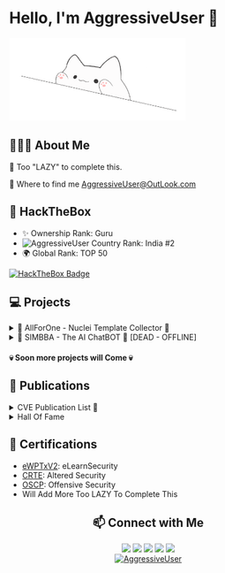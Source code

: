 # Hello, I'm AggressiveUser 👋
<p align="left">
  <img src="https://raw.githubusercontent.com/AggressiveUser/AggressiveUser/main/happy.gif" alt="AggressiveUser" width=320 height=150>
</p>

## 👨🏻‍💻 About Me

🗿 Too "LAZY" to complete this.

🗿 Where to find me AggressiveUser@OutLook.com

## 🧩 HackTheBox  
- ✨ Ownership Rank: Guru
- <img src="https://www.fg-a.com/flags/india-flag-large.jpg" alt="AggressiveUser" width=20> Country Rank: India #2 
- 🌍 Global Rank: TOP 50 

[![HackTheBox Badge](https://www.hackthebox.eu/badge/image/17569)](https://www.hackthebox.eu/profile/17569)

## 💻 Projects

<details>
<summary>🐍 AllForOne - Nuclei Template Collector 👤 </summary>
  
A Python script that allows bug bounty hunters and security researchers to collect all Nuclei YAML templates from various public repositories, helping to streamline the process of downloading multiple templates using just a single repository

**🚀 Features**
- The script leverages the GitHub repositories which containing Nuclei Templates. It will clones them to your local machine, and extracts the templates, organizing them for easy access.
- Once the script completes, it will display the total count of templates in a tabular format.
- It will create a folder named `Templates`  in the repository's root directory. Inside this folder, you'll find subfolders for each cloned repository segregated as per publication year `CVE-20XX` and others as `Vulnerability-Templates`.
- Each template is stored as a separate file, enabling easy access and utilization for your bug bounty or security testing activities.
</details>


<details>
<summary> 🦁 SIMBBA - The AI ChatBOT 🤖 [DEAD - OFFLINE]</summary>
  
Looking for a simple and effective way to bypass content filtering in ChatGPT? Look no further than our easy-to-use script!

**🚀 Features**
- Bypasses content filtering in ChatGPT, allowing you to access restricted content with ease.
- Interactive chat with AI-powered ChatGPT.
- Simple and easy-to-use script that can be run with just a few commands.
- Lightweight and fast, with minimal impact on system resources.
- Compatible with a wide range of systems and configurations.

</details>


#### 💀 Soon more projects will Come 💀

## 📝 Publications

<details>
<summary>CVE Publication List 🎯</summary>

1.  [CVE-2022-1163](https://cve.mitre.org/cgi-bin/cvename.cgi?name=CVE-2022-1163)
2.  [CVE-2022-1588](https://cve.mitre.org/cgi-bin/cvename.cgi?name=CVE-2022-1588)
3.  [CVE-2022-24899](https://cve.mitre.org/cgi-bin/cvename.cgi?name=CVE-2022-24899)
4.  [CVE-2022-1530](https://cve.mitre.org/cgi-bin/cvename.cgi?name=CVE-2022-1530)
5.  [CVE-2022-26180](https://cve.mitre.org/cgi-bin/cvename.cgi?name=CVE-2022-26180)
6.  [CVE-2022-0557](https://cve.mitre.org/cgi-bin/cvename.cgi?name=CVE-2022-0557)
7. Will Add More Too LAZY To Complete This

</details>

<details>
<summary>Hall Of Fame</summary>
  
1. [Apple](https://support.apple.com/en-in/HT201536) - 2023 
2. [Microsoft](https://msrc.microsoft.com/update-guide/acknowledgement) - 2023 
3. [Philips ](https://www.philips.com/a-w/security/coordinated-vulnerability-disclosure/hall-of-honors.html#slide_#) - 2023 
4. [RedHat](https://access.redhat.com/articles/66234) - 2024
5. [NVIDIA](https://www.nvidia.com/en-in/product-security/acknowledgements/) - 2023
6. 
7. Will Add More Too LAZY To Complete This

</details>

## 📜 Certifications
- [eWPTxV2](https://www.credential.net/profile/aggressiveuser/wallet): eLearnSecurity
- [CRTE](https://www.credential.net/profile/aggressiveuser/wallet): Altered Security
- [OSCP](https://www.credential.net/profile/aggressiveuser/wallet): Offensive Security 
- Will Add More Too LAZY To Complete This



<h2 align="center"> 📫 Connect with Me </h2>
<p align="center">  <a href="https://www.linkedin.com/in/AggressiveUser/"><img src="https://img.shields.io/badge/LinkedIn-0077B5?style=for-the-badge&logo=linkedin&logoColor=white"/></a>  <a href="https://twitter.com/AggressiveUserX"><img src="https://img.shields.io/badge/Twitter-1DA1F2?style=for-the-badge&logo=twitter&logoColor=white"/></a> <a href="https://github.com/AggressiveUser"><img src="https://img.shields.io/badge/GitHub-000?style=for-the-badge&logo=github&logoColor=white"/></a> <a href="https://t.me/AggressiveUser"><img src="https://img.shields.io/badge/Telegram-2CA5E0?style=for-the-badge&logo=telegram&logoColor=white"/></a>  <a href="mailto:AggressiveUser@OutLook.com"><img src="https://img.shields.io/badge/Mail_Me-D14836?style=for-the-badge&logo=MicroSoft&logoColor=white"/></a><br> <a href="https://app.hackthebox.com/profile/17569"><img src="https://www.hackthebox.eu/badge/image/17569" alt="AggressiveUser"></a>  </p>

